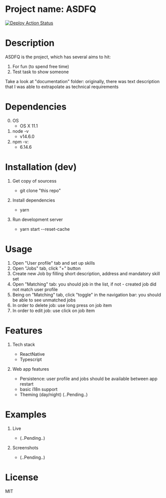 # Project name: ASDFQ

[![Deploy Action Status](https://github.com/evasyuk/project-zxsvm/workflows/Node.js%20CI/badge.svg)](https://github.com/evasyuk/project-zxsvm/actions)


# Description
ASDFQ is the project, which has several aims to hit:
1. For fun (to spend free time)
2. Test task to show someone

Take a look at "documentation" folder: originally, there was text description that I was able to extrapolate as technical requirements


# Dependencies
0. OS
    - OS X 11.1
1. node -v
    - v14.6.0
2. npm -v:
    - 6.14.6


# Installation (dev)
1. Get copy of sourcess
    - git clone "this repo"

2. Install dependencies
    - yarn
    
3. Run development server
    - yarn start --reset-cache


# Usage
1. Open "User profile" tab and set up skills
2. Open "Jobs" tab, click "+" button
3. Create new Job by filling short description, address and mandatory skill set
4. Open "Matching" tab: you should job in the list, if not - created job did not match user profile
5. Being on "Matching" tab, click "toggle" in the navigation bar: you should be able to see unmatched jobs
6. In order to delete job: use long press on job item
7. In order to edit job: use click on job item

# Features
1. Tech stack
   - ReactNative
   - Typescript

2. Web app features
   - Persistence: user profile and jobs should be available between app restart
   - basic i18n support
   - Theming (day/night) (..Pending..)

# Examples
1. Live
   - (..Pending..)

2. Screenshots
    - (..Pending..)

# License
MIT

